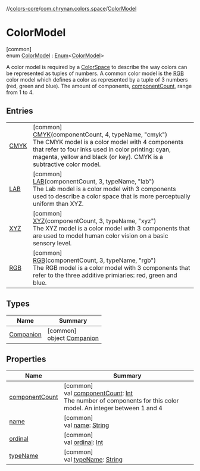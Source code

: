 //[colors-core](../../../index.md)/[com.chrynan.colors.space](../index.md)/[ColorModel](index.md)

# ColorModel

[common]\
enum [ColorModel](index.md) : [Enum](https://kotlinlang.org/api/latest/jvm/stdlib/kotlin/-enum/index.html)&lt;[ColorModel](index.md)&gt; 

A color model is required by a [ColorSpace](../-color-space/index.md) to describe the way colors can be represented as tuples of numbers. A common color model is the [RGB](-r-g-b/index.md) color model which defines a color as represented by a tuple of 3 numbers (red, green and blue). The amount of components, [componentCount](component-count.md), range from 1 to 4.

## Entries

| | |
|---|---|
| [CMYK](-c-m-y-k/index.md) | [common]<br>[CMYK](-c-m-y-k/index.md)(componentCount, 4, typeName, "cmyk")<br>The CMYK model is a color model with 4 components that refer to four inks used in color printing: cyan, magenta, yellow and black (or key). CMYK is a subtractive color model. |
| [LAB](-l-a-b/index.md) | [common]<br>[LAB](-l-a-b/index.md)(componentCount, 3, typeName, "lab")<br>The Lab model is a color model with 3 components used to describe a color space that is more perceptually uniform than XYZ. |
| [XYZ](-x-y-z/index.md) | [common]<br>[XYZ](-x-y-z/index.md)(componentCount, 3, typeName, "xyz")<br>The XYZ model is a color model with 3 components that are used to model human color vision on a basic sensory level. |
| [RGB](-r-g-b/index.md) | [common]<br>[RGB](-r-g-b/index.md)(componentCount, 3, typeName, "rgb")<br>The RGB model is a color model with 3 components that refer to the three additive primiaries: red, green and blue. |

## Types

| Name | Summary |
|---|---|
| [Companion](-companion/index.md) | [common]<br>object [Companion](-companion/index.md) |

## Properties

| Name | Summary |
|---|---|
| [componentCount](component-count.md) | [common]<br>val [componentCount](component-count.md): [Int](https://kotlinlang.org/api/latest/jvm/stdlib/kotlin/-int/index.html)<br>The number of components for this color model. An integer between 1 and 4 |
| [name](../-render-intent/-p-e-r-c-e-p-t-u-a-l/index.md#-372974862%2FProperties%2F1346026436) | [common]<br>val [name](../-render-intent/-p-e-r-c-e-p-t-u-a-l/index.md#-372974862%2FProperties%2F1346026436): [String](https://kotlinlang.org/api/latest/jvm/stdlib/kotlin/-string/index.html) |
| [ordinal](../-render-intent/-p-e-r-c-e-p-t-u-a-l/index.md#-739389684%2FProperties%2F1346026436) | [common]<br>val [ordinal](../-render-intent/-p-e-r-c-e-p-t-u-a-l/index.md#-739389684%2FProperties%2F1346026436): [Int](https://kotlinlang.org/api/latest/jvm/stdlib/kotlin/-int/index.html) |
| [typeName](type-name.md) | [common]<br>val [typeName](type-name.md): [String](https://kotlinlang.org/api/latest/jvm/stdlib/kotlin/-string/index.html) |
